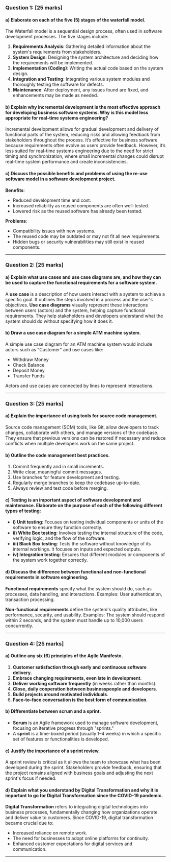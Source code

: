 
### Question 1: [25 marks]
#### a) Elaborate on each of the five (5) stages of the waterfall model.
The Waterfall model is a sequential design process, often used in software development processes. The five stages include:
1. **Requirements Analysis**: Gathering detailed information about the system's requirements from stakeholders.
2. **System Design**: Designing the system architecture and deciding how the requirements will be implemented.
3. **Implementation (Coding)**: Writing the actual code based on the system design.
4. **Integration and Testing**: Integrating various system modules and thoroughly testing the software for defects.
5. **Maintenance**: After deployment, any issues found are fixed, and enhancements may be made as needed.

#### b) Explain why incremental development is the most effective approach for developing business software systems. Why is this model less appropriate for real-time systems engineering?
Incremental development allows for gradual development and delivery of functional parts of the system, reducing risks and allowing feedback from stakeholders throughout the process. It’s effective for business software because requirements often evolve as users provide feedback.
However, it’s less suited for real-time systems engineering due to the need for strict timing and synchronization, where small incremental changes could disrupt real-time system performance and create inconsistencies.

#### c) Discuss the possible benefits and problems of using the re-use software model in a software development project.
**Benefits**:
- Reduced development time and cost.
- Increased reliability as reused components are often well-tested.
- Lowered risk as the reused software has already been tested.

**Problems**:
- Compatibility issues with new systems.
- The reused code may be outdated or may not fit all new requirements.
- Hidden bugs or security vulnerabilities may still exist in reused components.

---

### Question 2: [25 marks]
#### a) Explain what use cases and use case diagrams are, and how they can be used to capture the functional requirements for a software system.
A **use case** is a description of how users interact with a system to achieve a specific goal. It outlines the steps involved in a process and the user's objectives. **Use case diagrams** visually represent these interactions between users (actors) and the system, helping capture functional requirements. They help stakeholders and developers understand what the system should do without specifying how it does it.

#### b) Draw a use case diagram for a simple ATM machine system.
A simple use case diagram for an ATM machine system would include actors such as "Customer" and use cases like:
- Withdraw Money
- Check Balance
- Deposit Money
- Transfer Funds

Actors and use cases are connected by lines to represent interactions.

---

### Question 3: [25 marks]
#### a) Explain the importance of using tools for source code management.
Source code management (SCM) tools, like Git, allow developers to track changes, collaborate with others, and manage versions of the codebase. They ensure that previous versions can be restored if necessary and reduce conflicts when multiple developers work on the same project.

#### b) Outline the code management best practices.
1. Commit frequently and in small increments.
2. Write clear, meaningful commit messages.
3. Use branches for feature development and testing.
4. Regularly merge branches to keep the codebase up-to-date.
5. Always review and test code before merging.

#### c) Testing is an important aspect of software development and maintenance. Elaborate on the purpose of each of the following different types of testing:
- **i) Unit testing**: Focuses on testing individual components or units of the software to ensure they function correctly.
- **ii) White Box testing**: Involves testing the internal structure of the code, verifying logic, and the flow of the software.
- **iii) Black Box testing**: Tests the software without knowledge of its internal workings. It focuses on inputs and expected outputs.
- **iv) Integration testing**: Ensures that different modules or components of the system work together correctly.

#### d) Discuss the difference between functional and non-functional requirements in software engineering.
**Functional requirements** specify what the system should do, such as processes, data handling, and interactions.
Examples: User authentication, transaction processing.

**Non-functional requirements** define the system's quality attributes, like performance, security, and usability.
Examples: The system should respond within 2 seconds, and the system must handle up to 10,000 users concurrently.

---

### Question 4: [25 marks]
#### a) Outline any six (6) principles of the Agile Manifesto.
1. **Customer satisfaction through early and continuous software delivery**.
2. **Embrace changing requirements, even late in development**.
3. **Deliver working software frequently** (in weeks rather than months).
4. **Close, daily cooperation between businesspeople and developers**.
5. **Build projects around motivated individuals**.
6. **Face-to-face conversation is the best form of communication**.

#### b) Differentiate between scrum and a sprint.
- **Scrum** is an Agile framework used to manage software development, focusing on iterative progress through "sprints."
- A **sprint** is a time-boxed period (usually 1–4 weeks) in which a specific set of features or functionalities is developed.

#### c) Justify the importance of a sprint review.
A sprint review is critical as it allows the team to showcase what has been developed during the sprint. Stakeholders provide feedback, ensuring that the project remains aligned with business goals and adjusting the next sprint's focus if needed.

#### d) Explain what you understand by Digital Transformation and why it is important to go for Digital Transformation since the COVID-19 pandemic.
**Digital Transformation** refers to integrating digital technologies into business processes, fundamentally changing how organizations operate and deliver value to customers. Since COVID-19, digital transformation became crucial due to:
- Increased reliance on remote work.
- The need for businesses to adopt online platforms for continuity.
- Enhanced customer expectations for digital services and communication.

---

